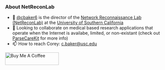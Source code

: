 ### About NetReconLab

- 🔭 [@cbaker6](https://github.com/cbaker6) is the director of the [Network Reconnaissance Lab (NetReconLab)](https://netrecon.usc.edu/baker/research/) at the [University of Southern California](https://minghsiehece.usc.edu)
- 👯 Looking to collaborate on medical based research applications that operate when the Internet is availabe, limited, or non-existant (check out [ParseCareKit](https://github.com/netreconlab/ParseCareKit) for more info)
- 📫 How to reach Corey: <c.baker@usc.edu>

<a href="https://www.buymeacoffee.com/cbaker6" target="_blank"><img src="https://cdn.buymeacoffee.com/buttons/default-orange.png" alt="Buy Me A Coffee" height="41" width="174"></a>

<!--
**cbaker6/cbaker6** is a ✨ _special_ ✨ repository because its `README.md` (this file) appears on your GitHub profile.

Here are some ideas to get you started:

- 🔭 I’m currently working on ...
- 🌱 I’m currently learning ...
- 👯 I’m looking to collaborate on ...
- 🤔 I’m looking for help with ...
- 💬 Ask me about ...
- 📫 How to reach me: ...
- 😄 Pronouns: ...
- ⚡ Fun fact: ...
-->
